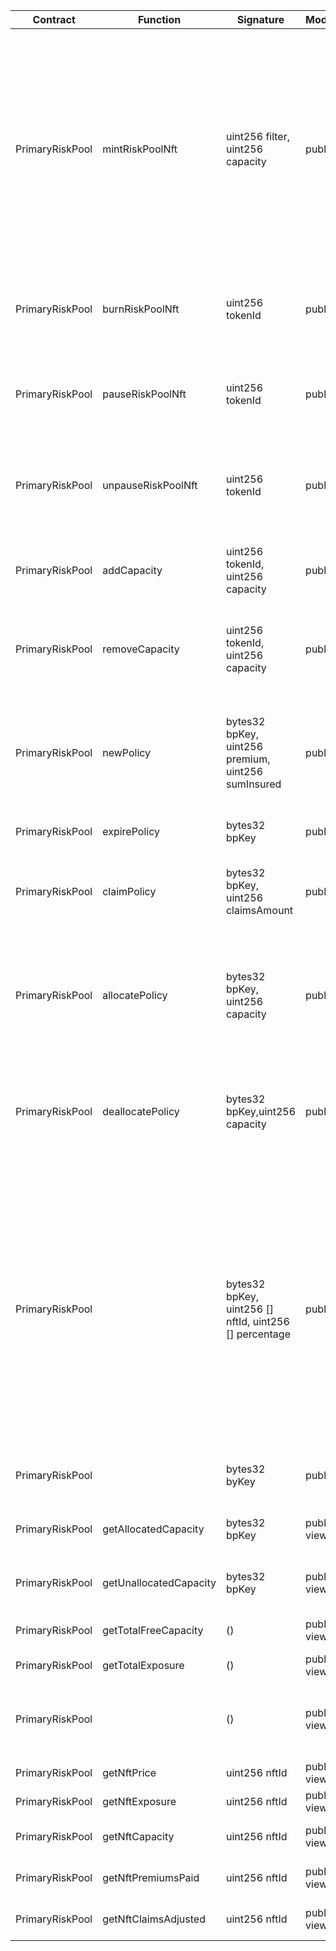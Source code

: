 
| Contract        | Function               | Signature                                              | Modifiers   | col                                                                                                                                            | col                          | col                                                                                                                                                                                                                                                                                      | 
|-----------------|------------------------|--------------------------------------------------------|-------------|------------------------------------------------------------------------------------------------------------------------------------------------|------------------------------|------------------------------------------------------------------------------------------------------------------------------------------------------------------------------------------------------------------------------------------------------------------------------------------|
| PrimaryRiskPool | mintRiskPoolNft        | uint256 filter, uint256 capacity                       | public      | SRP has sufficient capacity approved                                                                                                           | NFT holder / SRP             | Mint Risk Pool NFT and provide capacity. "Filter" designates the policies which are covered. Filter can be e.g. an SQL or GraphQL statement. The number of NFTs is limited to 65536. Capacity is transferred from SRP to PRP                                                             | 
| PrimaryRiskPool | burnRiskPoolNft        | uint256 tokenId                                        | public      | exposure = 0                                                                                                                                   | NFT holder / SRP             | Burn an NFT which has no exposure. Transfer capacity back to SRP                                                                                                                                                                                                                         |
| PrimaryRiskPool | pauseRiskPoolNft       | uint256 tokenId                                        | public      | NFT exists.                                                                                                                                    | NFT holder / SRP             | NFT will no longer accept policies. After all connected policies have expired, NFT can be burned.                                                                                                                                                                                        |
| PrimaryRiskPool | unpauseRiskPoolNft     | uint256 tokenId                                        | public      | NFT exists.                                                                                                                                    | NFT holder / SRP             | NFT will no longer accept policies. After all connected policies have expired, NFT can be burned.                                                                                                                                                                                        |
| PrimaryRiskPool | addCapacity            | uint256 tokenId, uint256 capacity                      | public      | NFT exists. SRP has sufficient capacity approved.                                                                                              | NFT holder / SRP             | Provide additional capacity to a NFT. Transfers capacity from SRP to PRP                                                                                                                                                                                                                 | 
| PrimaryRiskPool | removeCapacity         | uint256 tokenId, uint256 capacity                      | public      | NFT exists. NFT has sufficient capacity available                                                                                              | NFT holder / SRP             | Remove excessive capacity from NFT. Transfers capacity from PRP to SRP                                                                                                                                                                                                                   |
| PrimaryRiskPool | newPolicy              | bytes32 bpKey, uint256 premium, uint256 sumInsured     | public      | NFTs exist. NFTs have sufficient capacity available. Specified NFTs match selector. bpKey is not yet allocated. Policy is not yet underwritten | Product                      | Receive Net Premium (after cost), allocate necessary risk capital according to sumInsured, policy to matching NFTs.                                                                                                                                                                      |
| PrimaryRiskPool | expirePolicy           | bytes32 bpKey                                          | public      | bpKey exists.                                                                                                                                  | Product                      | Expire a policy, free capacity                                                                                                                                                                                                                                                           |
| PrimaryRiskPool | claimPolicy            | bytes32 bpKey, uint256 claimsAmount                    | public      | bpKey exists, claimsAmount < sumInsured, collateral available in assinged bundes (and what happens if not?)                                    | Product                      | Transfer claimsAmount to Product. Adjust capacity and exposure for affected NFTs.                                                                                                                                                                                                        |
| PrimaryRiskPool | allocatePolicy         | bytes32 bpKey, uint256 capacity                        | public      | Implementation specific                                                                                                                        | Internal, Keeper, NFT holder | Allocate capacity to the specified policy. The distribution of the capacity to the NFTs is implementation specific.                                                                                                                                                                      | 
| PrimaryRiskPool | deallocatePolicy       | bytes32 bpKey,uint256 capacity                         | public      | Implementation specific                                                                                                                        | Internal, Keeper, NFT holder | Deallocate capacity from the specified policy. Redistribution of capacity to NFTs is implementation specific.                                                                                                                                                                            |
| PrimaryRiskPool |                        | bytes32 bpKey, uint256 [] nftId, uint256 [] percentage | public      | nftId.length == percentage.length, sum(percentage) == 100%                                                                                     | internal, Keeper             | assigns policy to policy bundle with the provided percentage (will determine distribution of premium to bundles, removal of risk capital for claim payout, distribution of reminder once policy expires) might need to consult an oracle to do get assignments via off-chain computation |                                                     
| PrimaryRiskPool |                        | bytes32 byKey                                          | public      | none                                                                                                                                           | any                          | gets NftIDs, percentages as provided by assignBundles                                                                                                                                                                                                                                    |
| PrimaryRiskPool | getAllocatedCapacity   | bytes32 bpKey                                          | public view | none                                                                                                                                           | any                          | Get amount of allocated capacity for Policy                                                                                                                                                                                                                                              |
| PrimaryRiskPool | getUnallocatedCapacity | bytes32 bpKey                                          | public view | none                                                                                                                                           | any                          | Get amount of unallocated capacity for Policy                                                                                                                                                                                                                                            |
| PrimaryRiskPool | getTotalFreeCapacity   | ()                                                     | public view | none                                                                                                                                           | any                          | Get total free capacity of NFT                                                                                                                                                                                                                                                           |
| PrimaryRiskPool | getTotalExposure       | ()                                                     | public view | none                                                                                                                                           | any                          | Get total value of risk pool                                                                                                                                                                                                                                                             |
| PrimaryRiskPool |                        | ()                                                     | public view | none                                                                                                                                           | any                          | Get total exposure of risk pool (= exposed risk capital over all bundles)                                                                                                                                                                                                                |
| PrimaryRiskPool | getNftPrice            | uint256 nftId                                          | public view | none                                                                                                                                           | any                          | Get Price of specific NFT                                                                                                                                                                                                                                                                |
| PrimaryRiskPool | getNftExposure         | uint256 nftId                                          | public view | none                                                                                                                                           | any                          | Get Exposure of specific NFT                                                                                                                                                                                                                                                             |
| PrimaryRiskPool | getNftCapacity         | uint256 nftId                                          | public view | none                                                                                                                                           | any                          | Get free capacity of specific NFT                                                                                                                                                                                                                                                        |
| PrimaryRiskPool | getNftPremiumsPaid     | uint256 nftId                                          | public view | none                                                                                                                                           | any                          | Get amount of premiums paid for NFT                                                                                                                                                                                                                                                      |
| PrimaryRiskPool | getNftClaimsAdjusted   | uint256 nftId                                          | public view | none                                                                                                                                           | any                          | Get amount of claims paid out from NFT                                                                                                                                                                                                                                                   | 
